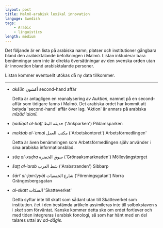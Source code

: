 ```yaml
---
layout: post
title: Malmö-arabisk lexikal innovation
languge: Swedish
tags:
    - Arabic
    - linguistics
length: medium
---
```


Det följande är en lista på arabiska namn, platser och institutioner gångbara bland den arabisktalande befolkningen i Malmö. Listan inkluderar bara benämningar som inte är direkta översättningar av den svenska orden utan är innovation bland arabisktalande personer.

Listan kommer eventuellt utökas då ny data tillkommer.

---

- *akšūn* أكشون second-hand affär

    Detta är antagligen en reanalysering av *Auktion*, namnet på en second-affär som tidigare fanns i Malmö. Det arabiska ordet har kommit att betyda 'second-hand' affär över lag. 'Aktion' är annars på arabiska *mīzād ʿalanī.*

- *ḥadīqat al-baṭṭ* حديقة البط ('Ankparken') Pildamsparken 

- *maktab al-ʿamal* مكتب العمل  ('Arbetskontoret') Arbetsförmedlingen'

    Detta är även benämningen som Arbetsförmedlingen själv använder i sina arabiska informationsblad.

- *sūq al-xuḍra* سوق الخضرة ('Grönsaksmarknaden') Möllevångstorget

- *šaṭṭ al-ʿarab* شط العرب ('Arabstranden') Sibbarp

- *šāriʿ al-jamʿiyyāt* شارع الجمعيات  ('Föreningsgatan') Norra Grängesbergsgatan

- *al-skatt* السكات 'Skatteverket'

    Detta syftar inte till skatt som sådant utan till Skatteverket som institution. *l*:et i den bestämda artikeln assimileras inte till solbokstaven&nbsp;*s* i *skat* som förväntat. Kanske kommer detta ske om ordet fortlever och med tiden integreras i arabisk fonologi, så som har hänt med en del talares uttal av *ad-dāgis*.
